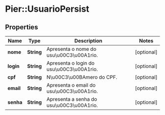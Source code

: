 # Pier::UsuarioPersist

## Properties
Name | Type | Description | Notes
------------ | ------------- | ------------- | -------------
**nome** | **String** | Apresenta o nome do usu\u00C3\u00A1rio. | [optional] 
**login** | **String** | Apresenta o login do usu\u00C3\u00A1rio. | [optional] 
**cpf** | **String** | N\u00C3\u00BAmero do CPF. | [optional] 
**email** | **String** | Apresenta o email do usu\u00C3\u00A1rio. | [optional] 
**senha** | **String** | Apresenta a senha do usu\u00C3\u00A1rio. | [optional] 


